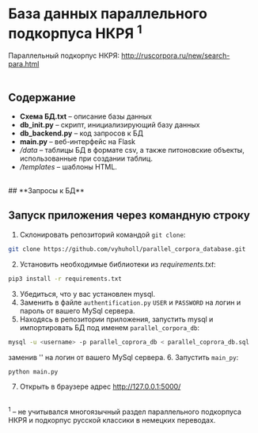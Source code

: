 # **База данных параллельного подкорпуса НКРЯ** <sup>1</sup>

Параллельный подкорпус НКРЯ: http://ruscorpora.ru/new/search-para.html <br>
<br>
## **Содержание**


*  **Схема БД.txt** – описание базы данных
*  **db_init.py** – скрипт, инициализирующий базу данных
*  **db_backend.py** – код запросов к БД
*  **main.py** – веб-интерфейс на Flask
*  */data* – таблицы БД в формате csv, а также питоновские объекты, использованные при создании таблиц.
*  */templates* – шаблоны HTML.


<br>
## **Запросы к БД**

<br>

## **Запуск приложения через командную строку**


1. Склонировать репозиторий командой `git clonе`: <br>
```bash
git clone https://github.com/vyhuholl/parallel_corpora_database.git
```
2. Установить необходимые библиотеки из *requirements.txt*: <br>
```bash
pip3 install -r requirements.txt
```
3. Убедиться, что у вас установлен mysql.
4. Заменить в файле `authentification.py` `USER` и `PASSWORD` на логин и пароль от вашего MySql сервера.
5. Находясь в репозитории приложения, запустить mysql и импортировать БД под именем `parallel_corpora_db`:
```bash
mysql -u <username> -p parallel_coprora_db < parallel_coprora_db.sql
```
заменив '<username>' на логин от вашего MySql сервера.
6. Запустить `main_py`:
```bash
python main.py
```
7. Открыть в браузере адрес http://127.0.0.1:5000/


<br>
<sup>1</sup> – не учитывался многоязычный раздел параллельного подкорпуса НКРЯ и подкорпус русской классики в немецких переводах.
